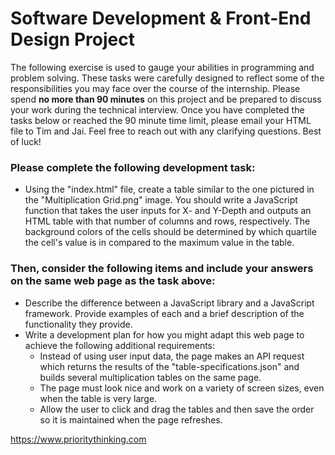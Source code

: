 # Software Development & Front-End Design Project

The following exercise is used to gauge your abilities in programming and problem solving. These tasks were carefully designed to reflect some of the responsibilities you may face over the course of the internship. Please spend **no more than 90 minutes** on this project and be prepared to discuss your work during the technical interview. Once you have completed the tasks below or reached the 90 minute time limit, please email your HTML file to Tim and Jai. Feel free to reach out with any clarifying questions. Best of luck!

### Please complete the following development task:
 
- Using the "index.html" file, create a table similar to the one pictured in the "Multiplication Grid.png" image. You should write a JavaScript function that takes the user inputs for X- and Y-Depth and outputs an HTML table with that number of columns and rows, respectively. The background colors of the cells should be determined by which quartile the cell's value is in compared to the maximum value in the table.

### Then, consider the following items and include your answers on the same web page as the task above:

- Describe the difference between a JavaScript library and a JavaScript framework. Provide examples of each and a brief description of the functionality they provide.
- Write a development plan for how you might adapt this web page to achieve the following additional requirements:
    - Instead of using user input data, the page makes an API request which returns the results of the "table-specifications.json" and builds several multiplication tables on the same page.
    - The page must look nice and work on a variety of screen sizes, even when the table is very large.
    - Allow the user to click and drag the tables and then save the order so it is maintained when the page refreshes.

https://www.prioritythinking.com
